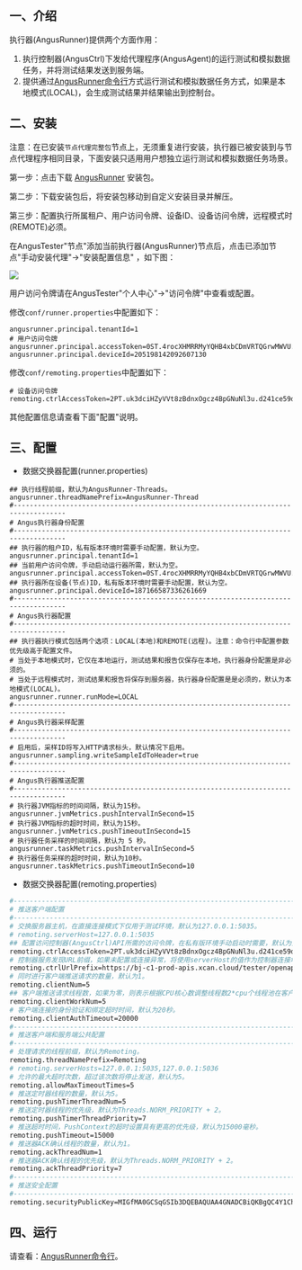 [//]: # (安装执行器)

[//]: # (=====)

## 一、介绍

执行器(AngusRunner)提供两个方面作用：

1. 执行控制器(AngusCtrl)下发给代理程序(AngusAgent)的运行测试和模拟数据任务，并将测试结果发送到服务端。
2. 提供通过[AngusRunner命令行](https://www.xcan.cloud/help/doc/205509853639082016?c=205531805216931889)方式运行测试和模拟数据任务方式，如果是本地模式(LOCAL)，会生成测试结果并结果输出到控制台。

## 二、安装

注意：在已安装`节点代理完整包`节点上，无须重复进行安装，执行器已被安装到与节点代理程序相同目录，下面安装只适用用户想独立运行测试和模拟数据任务场景。

第一步：点击下载 [AngusRunner](https://bj-c1-prod-files.xcan.cloud/storage/pubapi/v1/file/AngusRunner-1.0.0.zip?fid=248565111927603202) 安装包。

第二步：下载安装包后，将安装包移动到自定义安装目录并解压。

第三步：配置执行所属租户、用户访问令牌、设备ID、设备访问令牌，远程模式时(REMOTE)必须。

在AngusTester"节点"添加当前执行器(AngusRunner)节点后，点击已添加节点"手动安装代理"->"安装配置信息"
，如下图：

![](https://bj-c1-prod-files.xcan.cloud/storage/pubapi/v1/file/G03-03.png?fid=203622614944448726&fpt=1kdKU5aTaUhlmEBDsWmrxmXd0QmbEsdAeqA0f0HV)

用户访问令牌请在AngusTester"个人中心"->"访问令牌"中查看或配置。

修改`conf/runner.properties`中配置如下：

```properties
angusrunner.principal.tenantId=1
# 用户访问令牌
angusrunner.principal.accessToken=0ST.4rocXHMRRMyYQHB4xbCDmVRTQGrwMWVU.9289d89f639544989a3d4beaa2e2ac57
angusrunner.principal.deviceId=205198142092607130
```

修改`conf/remoting.properties`中配置如下：

```properties
# 设备访问令牌
remoting.ctrlAccessToken=2PT.uk3dciHZyVVt8zBdnxOgcz4BpGNuNl3u.d241ce59daa19ns51b2e6528a3dcf7ab5
```

其他配置信息请查看下面"配置"说明。

## 三、配置

- 数据交换器配置(runner.properties)

```properties
## 执行线程前缀，默认为AngusRunner-Threads。
angusrunner.threadNamePrefix=AngusRunner-Thread
#-----------------------------------------------------------------------------------
# Angus执行器身份配置
#-----------------------------------------------------------------------------------
## 执行器的租户ID，私有版本环境时需要手动配置，默认为空。
angusrunner.principal.tenantId=1
## 当前用户访问令牌，手动启动运行器所需，默认为空。
angusrunner.principal.accessToken=0ST.4rocXHMRRMyYQHB4xbCDmVRTQGrwMWVU.9289d89f639544989a3d4beaa2e2ac57
## 执行器所在设备(节点)ID，私有版本环境时需要手动配置，默认为空。
angusrunner.principal.deviceId=187166587336261669
#-----------------------------------------------------------------------------------
# Angus执行器配置
#-----------------------------------------------------------------------------------
## 执行器执行模式包括两个选项：LOCAL(本地)和REMOTE(远程)。注意：命令行中配置参数优先级高于配置文件。
# 当处于本地模式时，它仅在本地运行，测试结果和报告仅保存在本地，执行器身份配置是非必须的。
# 当处于远程模式时，测试结果和报告将保存到服务器，执行器身份配置是是必须的，默认为本地模式(LOCAL)。
angusrunner.runner.runMode=LOCAL
#-----------------------------------------------------------------------------------
# Angus执行器采样配置
#-----------------------------------------------------------------------------------
# 启用后，采样ID将写入HTTP请求标头，默认情况下启用。
angusrunner.sampling.writeSampleIdToHeader=true
#-----------------------------------------------------------------------------------
# Angus执行器推送配置
#-----------------------------------------------------------------------------------
# 执行器JVM指标的时间间隔，默认为15秒。
angusrunner.jvmMetrics.pushIntervalInSecond=15
# 执行器JVM指标的超时时间，默认为15秒。
angusrunner.jvmMetrics.pushTimeoutInSecond=15
# 执行器任务采样的时间间隔，默认为 5 秒。
angusrunner.taskMetrics.pushIntervalInSecond=5
# 执行器任务采样的超时时间，默认为10秒。
angusrunner.taskMetrics.pushTimeoutInSecond=10
```

- 数据交换器配置(remoting.properties)

```bash
#-----------------------------------------------------------------------------------
# 推送客户端配置
#-----------------------------------------------------------------------------------
# 交换服务器主机，在直接连接模式下仅用于测试环境，默认为127.0.0.1:5035。
# remoting.serverHost=127.0.0.1:5035
## 配置访问控制器(AngusCtrl)API所需的访问令牌，在私有版环境手动启动时需要，默认为空。
remoting.ctrlAccessToken=2PT.uk3dciHZyVVt8zBdnxOgcz4BpGNuNl3u.d241ce59daa19ns51b2e6528a3dcf7ab5
# 控制器服务发现URL前缀，如果未配置或连接异常，将使用serverHost的值作为控制器连接地址。
remoting.ctrlUrlPrefix=https://bj-c1-prod-apis.xcan.cloud/tester/openapi2p/v1/ctrl/discovery
# 同时进行客户端推送请求的数量，默认为1。
remoting.clientNum=5
## 客户端推送请求线程数，如果为零，则表示根据CPU核心数调整线程数2*cpu个线程池在客户端上运行，默认为1。
remoting.clientWorkNum=5
# 客户端连接的身份验证和绑定超时时间，默认为20秒。
remoting.clientAuthTimeout=20000
#-----------------------------------------------------------------------------------
# 推送客户端和服务端公共配置
#-----------------------------------------------------------------------------------
# 处理请求的线程前缀，默认为Remoting。
remoting.threadNamePrefix=Remoting
# remoting.serverHosts=127.0.0.1:5035,127.0.0.1:5036
# 允许的最大超时次数，超过该次数将停止发送，默认为5。
remoting.allowMaxTimeoutTimes=5
# 推送定时器线程的数量，默认为5。
remoting.pushTimerThreadNum=5
# 推送定时器线程的优先级，默认为Threads.NORM_PRIORITY + 2。
remoting.pushTimerThreadPriority=7
# 推送超时时间，PushContext的超时设置具有更高的优先级，默认为15000毫秒。
remoting.pushTimeout=15000
# 推送器ACK确认线程的数量，默认为1。
remoting.ackThreadNum=1
# 推送器ACK确认线程的优先级，默认为Threads.NORM_PRIORITY + 2。
remoting.ackThreadPriority=7
#-----------------------------------------------------------------------------------
# 推送安全配置
#-----------------------------------------------------------------------------------
remoting.securityPublicKey=MIGfMA0GCSqGSIb3DQEBAQUAA4GNADCBiQKBgQC4Y1ChYPYPDKuKbawHF4Go9Ewp54eB39czWY2h9XcTs24jXkvmR6dHg06Zj0intj/HLsTHa+FEy14yLE6JYH3dd9qHqCRiMXKktm7g3EceA5mehbbgqDs8jxet7chQz56v925pHsl1z82OIzpJXhXgChQd5HXY5OKYaWvFvbyYWwIDAQAB
```

## 四、运行

请查看：[AngusRunner命令行](https://www.xcan.cloud/help/doc/205509853639082016?c=205531805216931889)。
